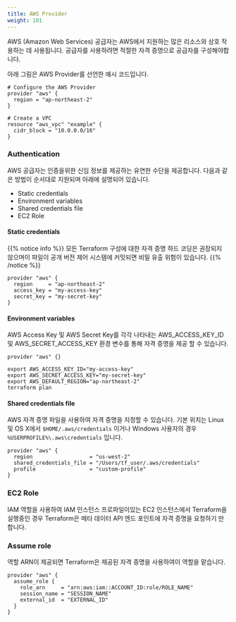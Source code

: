 ```yaml
---
title: AWS Provider
weight: 101
---
```


AWS (Amazon Web Services) 공급자는 AWS에서 지원하는 많은 리소스와 상호 작용하는 데 사용됩니다. 공급자를 사용하려면 적절한 자격 증명으로 공급자를 구성해야합니다.

아래 그림은 AWS Provider를 선언한 예시 코드입니다.

```hcl
# Configure the AWS Provider
provider "aws" {
  region = "ap-northeast-2"
}

# Create a VPC
resource "aws_vpc" "example" {
  cidr_block = "10.0.0.0/16"
}
```

### Authentication

AWS 공급자는 인증을위한 신임 정보를 제공하는 유연한 수단을 제공합니다. 다음과 같은 방법이 순서대로 지원되며 아래에 설명되어 있습니다.

* Static credentials
* Environment variables
* Shared credentials file
* EC2 Role

#### Static credentials

{{% notice info %}}
모든 Terraform 구성에 대한 자격 증명 하드 코딩은 권장되지 않으며이 파일이 공개 버전 제어 시스템에 커밋되면 비밀 유출 위험이 있습니다.
{{% /notice %}}

```hcl
provider "aws" {
  region     = "ap-northeast-2"
  access_key = "my-access-key"
  secret_key = "my-secret-key"
}
```

#### Environment variables

AWS Access Key 및 AWS Secret Key를 각각 나타내는 AWS_ACCESS_KEY_ID 및 AWS_SECRET_ACCESS_KEY 환경 변수를 통해 자격 증명을 제공 할 수 있습니다.

```hcl
provider "aws" {}
```

```
export AWS_ACCESS_KEY_ID="my-access-key"
export AWS_SECRET_ACCESS_KEY="my-secret-key"
export AWS_DEFAULT_REGION="ap-northeast-2"
terraform plan
```

#### Shared credentials file

AWS 자격 증명 파일을 사용하여 자격 증명을 지정할 수 있습니다. 기본 위치는 Linux 및 OS X에서 `$HOME/.aws/credentials` 이거나 Windows 사용자의 경우 `%USERPROFILE%\.aws\credentials` 입니다.

```hcl
provider "aws" {
  region                  = "us-west-2"
  shared_credentials_file = "/Users/tf_user/.aws/credentials"
  profile                 = "custom-profile"
}
```

### EC2 Role

IAM 역할을 사용하여 IAM 인스턴스 프로파일이있는 EC2 인스턴스에서 Terraform을 실행중인 경우 Terraform은 메타 데이터 API 엔드 포인트에 자격 증명을 요청하기 만 합니다.

### Assume role

역할 ARN이 제공되면 Terraform은 제공된 자격 증명을 사용하여이 역할을 맡습니다.

```hcl
provider "aws" {
  assume_role {
    role_arn     = "arn:aws:iam::ACCOUNT_ID:role/ROLE_NAME"
    session_name = "SESSION_NAME"
    external_id  = "EXTERNAL_ID"
  }
}
```
